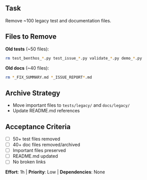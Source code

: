 ## Task
Remove ~100 legacy test and documentation files.

## Files to Remove

**Old tests** (~50 files):
```bash
rm test_benthos_*.py test_issue_*.py validate_*.py demo_*.py
```

**Old docs** (~40 files):
```bash
rm *_FIX_SUMMARY.md *_ISSUE_REPORT*.md
```

## Archive Strategy
- Move important files to `tests/legacy/` and `docs/legacy/`
- Update README.md references

## Acceptance Criteria
- [ ] 50+ test files removed
- [ ] 40+ doc files removed/archived
- [ ] Important files preserved
- [ ] README.md updated
- [ ] No broken links

**Effort**: 1h | **Priority**: Low | **Dependencies**: None
